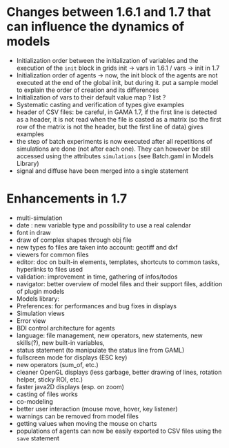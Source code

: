 # Changes between 1.6.1 and 1.7 that can influence the dynamics of models

* Initialization order between the initialization of variables and the execution of the `init` block in grids
init -> vars in 1.6.1 / vars -> init in 1.7
* Initialization order of agents -> now, the init block of the agents are not executed at the end of the global init, but during it.
put a sample model to explain the order of creation and its differences
* Initialization of vars to their default value
map ? list ? 
* Systematic casting and verification of types
give examples
* header of CSV files: be careful, in GAMA 1.7, if the first line is detected as a header, it is not read when the file is casted as a matrix (so the first row of the matrix is not the header, but the first line of data)
gives examples
* the step of batch experiments is now executed after all repetitions of simulations are done (not after each one). They can however be still accessed using the attributes `simulations` (see Batch.gaml in Models Library)
* signal and diffuse have been merged into a single statement

# Enhancements in 1.7
* multi-simulation
* date : new variable type and possibility to use a real calendar
* font in draw
* draw of complex shapes through obj file
* new types fo files are taken into account: geotiff and dxf
* viewers for common files
* editor: doc on built-in elements, templates, shortcuts to common tasks, hyperlinks to files used
* validation: improvement in time, gathering of infos/todos
* navigator: better overview of model files and their support files, addition of plugin models
* Models library: 
* Preferences: for performances and bug fixes in displays
* Simulation views
* Error view
* BDI control architecture for agents
* language: file management, new operators, new statements, new skills(?), new built-in variables, 
* status statement (to manipulate the status line from GAML)
* fullscreen mode for displays (ESC key)
* new operators (sum_of, etc.)
* cleaner OpenGL displays (less garbage, better drawing of lines, rotation helper, sticky ROI, etc.)
* faster java2D displays (esp. on zoom)
* casting of files works
* co-modeling
* better user interaction (mouse move, hover, key listener)
* warnings can be removed from model files
* getting values when moving the mouse on charts
* populations of agents can now be easily exported to CSV files using the `save` statement